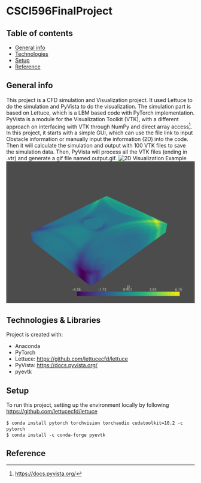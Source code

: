 # CSCI596FinalProject
## Table of contents
* [General info](#general-info)
* [Technologies](#technologies-&-libraries)
* [Setup](#setup)
* [Reference](#reference)

## General info
This project is a CFD simulation and Visualization project. It used Lettuce to do the simulation and PyVista to do the visualization. The simulation part is based on Lettuce, which is a LBM based code with PyTorch implementation. PyVista is a module for the Visualization Toolkit (VTK), with a different approach on interfacing with VTK through NumPy and direct array access[^1].
In this project, it starts with a simple GUI, which can use the file link to input Obstacle information or manually input the information (2D) into the code. Then it will calculate the simulation and output with 100 VTK files to save the simulation data. Then, PyVista will process all the VTK files (ending in .vtr) and generate a gif file named output.gif.
	![2D Visualization Example](example2D.gif) 
	![3D Visualization Example](example3D.gif) 
## Technologies & Libraries
Project is created with:
* Anaconda
* PyTorch
* Lettuce: https://github.com/lettucecfd/lettuce
* PyVista: https://docs.pyvista.org/
* pyevtk
	
## Setup
To run this project, setting up the environment locally by following https://github.com/lettucecfd/lettuce

```
$ conda install pytorch torchvision torchaudio cudatoolkit=10.2 -c pytorch
$ conda install -c conda-forge pyevtk
```

## Reference
[^1]: https://docs.pyvista.org/

